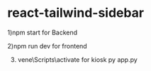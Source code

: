 # react-tailwind-sidebar

1)npm start for Backend

2)npm run dev for frontend

3) vene\Scripts\activate for kiosk
   py app.py
